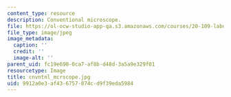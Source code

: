 ```yaml
---
content_type: resource
description: Conventional microscope.
file: https://ol-ocw-studio-app-qa.s3.amazonaws.com/courses/20-109-laboratory-fundamentals-in-biological-engineering-fall-2007/9912a0e3af436757874cd9f39eda5984_cnvntnl_mcrscope.jpg
file_type: image/jpeg
image_metadata:
  caption: ''
  credit: ''
  image-alt: ''
parent_uid: fc19e690-0ca7-af8b-d48d-3a5a9e329f01
resourcetype: Image
title: cnvntnl_mcrscope.jpg
uid: 9912a0e3-af43-6757-874c-d9f39eda5984
---
```


